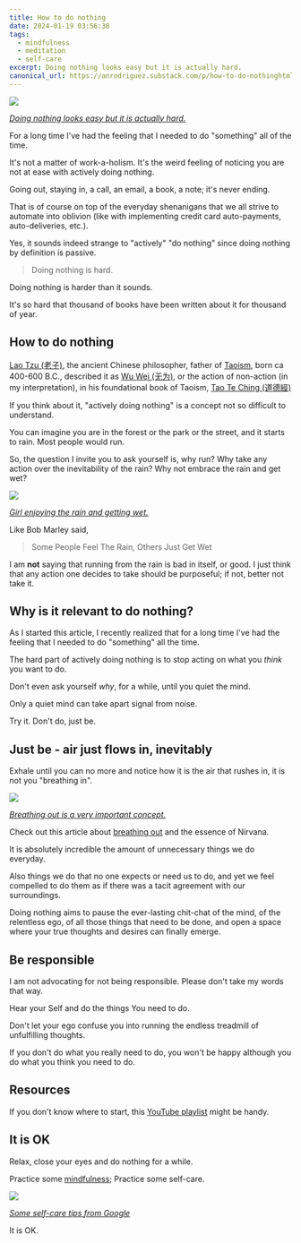 ```yaml
---
title: How to do nothing
date: 2024-01-19 03:56:38
tags:
  - mindfulness
  - meditation
  - self-care
excerpt: Doing nothing looks easy but it is actually hard.
canonical_url: https://anrodriguez.substack.com/p/how-to-do-nothinghtml
---
```

![](https://siran.github.io/assets/writing/girl-meditating-apparently-doing-nothing.png)

*[Doing nothing looks easy but it is actually hard.](https://siran.github.io/assets/writing/girl-meditating-apparently-doing-nothing.png)*

For a long time I've had the feeling that I needed to do "something" all of the time.

It's not a matter of work-a-holism. It's the weird feeling of noticing you are not at ease with actively doing nothing.

Going out, staying in, a call, an email, a book, a note; it's never ending.

That is of course on top of the everyday shenanigans that we all strive to automate into oblivion (like with implementing credit card auto-payments, auto-deliveries, etc.).

Yes, it sounds indeed strange to "actively" "do nothing" since doing nothing by definition is passive.

> Doing nothing is hard. 

Doing nothing is harder than it sounds. 

It's so hard that thousand of books have been written about it for thousand of year.
## How to do nothing
[Lao Tzu (老子)](https://en.wikipedia.org/wiki/Laozi), the ancient Chinese philosopher, father of [Taoism](https://en.wikipedia.org/wiki/Taoism), born ca 400-600 B.C., described it as [Wu Wei (无为)](https://en.wikipedia.org/wiki/Wu_wei), or the action of non-action (in my interpretation), in his foundational book of Taoism, [Tao Te Ching (道德經)](https://en.wikipedia.org/wiki/Tao_Te_Ching)

If you think about it, "actively doing nothing" is a concept not so difficult to understand. 

You can imagine you are in the forest or the park or the street, and it starts to rain. Most people would run.

So, the question I invite you to ask yourself is, why run? Why take any action over the inevitability of the rain? Why not embrace the rain and get wet?

![](https://siran.github.io/assets/writing/girl-enjoying-getting-wet-in-the-rain..png)

*[Girl enjoying the rain and getting wet.](https://siran.github.io/assets/writing/girl-enjoying-getting-wet-in-the-rain..png)*

Like Bob Marley said,
> Some People Feel The Rain, Others Just Get Wet

I am **not** saying that running from the rain is bad in itself, or good. I just think that any action one decides to take should be purposeful; if not, better not take it.

## Why is it relevant to do nothing?
As I started this article, I recently realized that for a long time I've had the feeling that I needed to do "something" all the time.

The hard part of actively doing nothing is to stop acting on what you *think* you want to do.

Don't even ask yourself *why*, for a while, until you quiet the mind.

Only a quiet mind can take apart signal from noise.

Try it. Don't do, just be.

## Just be - air just flows in, inevitably
Exhale until you can no more and notice how it is the air that rushes in, it is not you "breathing in".

![](https://siran.github.io/assets/writing/woman-exhaling.png)

*[Breathing out is a very important concept.](https://siran.github.io/assets/writing/woman-exhaling.png)*

Check out this article about [breathing out](https://medium.com/@nickbeats1454/the-essence-of-nirvana-breathing-out-7bac009f7baa) and the essence of Nirvana.

It is absolutely incredible the amount of unnecessary things we do everyday.

Also things we do that no one expects or need us to do, and yet we feel compelled to do them as if there was a tacit agreement with our surroundings.

Doing nothing aims to pause the ever-lasting chit-chat of the mind, of the relentless ego, of all those things that need to be done, and open a space where your true thoughts and desires can finally emerge.

## Be responsible
I am not advocating for not being responsible. Please don't take my words that way.

Hear your Self and do the things You need to do.

Don't let your ego confuse you into running the endless treadmill of unfulfilling thoughts.

If you don't do what you really need to do,  you won't be happy although you do what you think you need to do.

## Resources
If you don't know where to start, this [YouTube playlist](https://www.youtube.com/playlist?list=PLqSpH4oFjwiIuSYw60NT429buU_DSlHIs) might be handy.

## It is OK
Relax, close your eyes and do nothing for a while.

Practice some [mindfulness](https://www.psychologytoday.com/us/basics/mindfulness); Practice some self-care.

![](https://siran.github.io/assets/writing/self-care-tips-from-google.png)

*[Some self-care tips from Google](https://siran.github.io/assets/writing/self-care-tips-from-google.png)*

It is OK.
